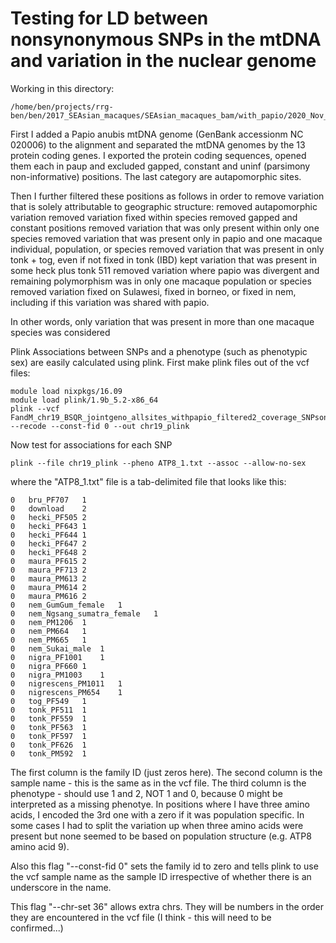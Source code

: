 # Testing for LD between nonsynonymous SNPs in the mtDNA and variation in the nuclear genome

Working in this directory:
```
/home/ben/projects/rrg-ben/ben/2017_SEAsian_macaques/SEAsian_macaques_bam/with_papio/2020_Nov_filtered_by_depth_3sigmas/final_data_including_sites_with_lots_of_missing_data
```

First I added a Papio anubis mtDNA genome (GenBank accessionm NC 020006) to the alignment and separated the mtDNA genomes by the 13 protein coding genes.  I exported the protein coding sequences, opened them each in paup and excluded gapped, constant and uninf (parsimony non-informative) positions.  The last category are autapomorphic sites.

Then I further filtered these positions as follows in order to remove variation that is solely attributable to geographic structure:
removed autapomorphic variation
removed variation fixed within species
removed gapped and constant positions
removed variation that was only present within only one species
removed variation that was present only in papio and one macaque individual, population, or species
removed variation that was present in only tonk + tog, even if not fixed in tonk (IBD)
kept variation that was present in some heck plus tonk 511
removed variation where papio was divergent and remaining polymorphism was in only one macaque population or species
removed variation fixed on Sulawesi, fixed in borneo, or fixed in nem, including if this variation was shared with papio.

In other words, only variation that was present in more than one macaque species was considered


Plink
Associations between SNPs and a phenotype (such as phenotypic sex) are easily calculated using plink.
First make plink files out of the vcf files:
```
module load nixpkgs/16.09
module load plink/1.9b_5.2-x86_64
plink --vcf FandM_chr19_BSQR_jointgeno_allsites_withpapio_filtered2_coverage_SNPsonly.vcf.gz.recode.vcf.gz --recode --const-fid 0 --out chr19_plink
```
Now test for associations for each SNP
```
plink --file chr19_plink --pheno ATP8_1.txt --assoc --allow-no-sex
```
where the "ATP8_1.txt" file is a tab-delimited file that looks like this:
```
0	bru_PF707	1
0	download	2
0	hecki_PF505	2
0	hecki_PF643	1
0	hecki_PF644	1
0	hecki_PF647	2
0	hecki_PF648	2
0	maura_PF615	2
0	maura_PF713	2
0	maura_PM613	2
0	maura_PM614	2
0	maura_PM616	2
0	nem_GumGum_female	1
0	nem_Ngsang_sumatra_female	1
0	nem_PM1206	1
0	nem_PM664	1
0	nem_PM665	1
0	nem_Sukai_male	1
0	nigra_PF1001	1
0	nigra_PF660	1
0	nigra_PM1003	1
0	nigrescens_PM1011	1
0	nigrescens_PM654	1
0	tog_PF549	1
0	tonk_PF511	1
0	tonk_PF559	1
0	tonk_PF563	1
0	tonk_PF597	1
0	tonk_PF626	1
0	tonk_PM592	1
```
The first column is the family ID (just zeros here). The second column is the sample name - this is the same as in the vcf file. The third column is the phenotype - should use 1 and 2, NOT 1 and 0, because 0 might be interpreted as a missing phenotye.  In positions where I have three amino acids, I encoded the 3rd one with a zero if it was population specific.  In some cases I had to split the variation up when three amino acids were present but none seemed to be based on population structure (e.g. ATP8 amino acid 9).

Also this flag "--const-fid 0" sets the family id to zero and tells plink to use the vcf sample name as the sample ID irrespective of whether there is an underscore in the name.

This flag "--chr-set 36" allows extra chrs. They will be numbers in the order they are encountered in the vcf file (I think - this will need to be confirmed...)
